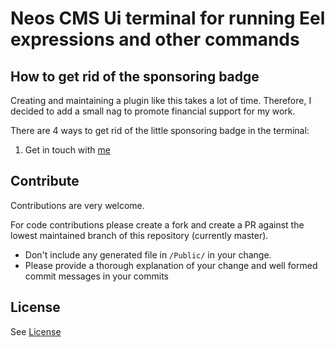 # Neos CMS Ui terminal for running Eel expressions and other commands

## How to get rid of the sponsoring badge

Creating and maintaining a plugin like this takes a lot of time.
Therefore, I decided to add a small nag to promote financial support for my work.

There are 4 ways to get rid of the little sponsoring badge in the terminal:

1. Get in touch with [me](neosterminal@helzle.it) 

## Contribute

Contributions are very welcome.

For code contributions please create a fork and create a PR against the lowest maintained
branch of this repository (currently master).

* Don't include any generated file in `/Public/` in your change.
* Please provide a thorough explanation of your change and well formed commit messages in your commits

## License

See [License](LICENSE.txt)
